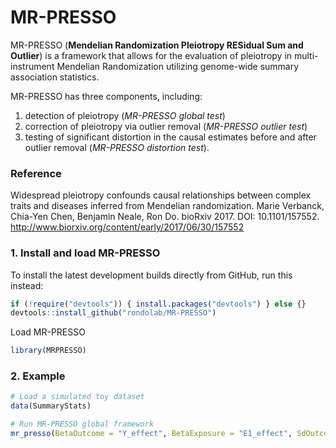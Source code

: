# MR-PRESSO
MR-PRESSO (**Mendelian Randomization Pleiotropy RESidual Sum and Outlier**) is a framework that allows for the evaluation of pleiotropy in multi-instrument Mendelian Randomization utilizing genome-wide summary association statistics.

MR-PRESSO has three components, including:
1. detection of pleiotropy (*MR-PRESSO global test*)
2. correction of pleiotropy via outlier removal (*MR-PRESSO outlier test*)
3. testing of significant distortion in the causal estimates before and after outlier removal (*MR-PRESSO distortion test*).

### Reference

Widespread pleiotropy confounds causal relationships between complex traits and diseases inferred from Mendelian randomization. Marie Verbanck, Chia-Yen Chen, Benjamin Neale, Ron Do. bioRxiv 2017. DOI: 10.1101/157552.
<http://www.biorxiv.org/content/early/2017/06/30/157552>

### 1. Install and load MR-PRESSO
To install the latest development builds directly from GitHub, run this instead:
```r
if (!require("devtools")) { install.packages("devtools") } else {}
devtools::install_github("rondolab/MR-PRESSO")
```
Load MR-PRESSO 
```r
library(MRPRESSO)
```

### 2. Example
```r
# Load a simulated toy dataset
data(SummaryStats)

# Run MR-PRESSO global framework
mr_presso(BetaOutcome = "Y_effect", BetaExposure = "E1_effect", SdOutcome = "Y_se", SdExposure = "E1_se", OUTLIERtest = TRUE, DISTORTIONtest = TRUE, data = SummaryStats, NbDistribution = 1000,  SignifThreshold = 0.05)
```
